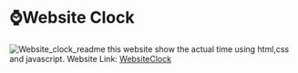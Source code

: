 # ⌚Website Clock
![Website_clock_readme](https://github.com/user-attachments/assets/c930ae75-0606-405c-b832-213dbd5ecebe)
this website show the actual time using html,css and javascript. Website Link:
<a href="https://github.com/Lorydima">WebsiteClock</a>
